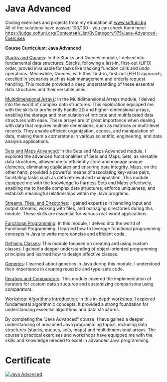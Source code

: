 # Java Advanced
Coding exercises and projects from my education at www.softuni.bg
<br>
All of the solutions have passed 100/100 - you can check them here: 
https://judge.softuni.org/Contests#!/List/ByCategory/175/Java-Advanced-Exercises
<br>

<b> Course Curriculum: Java Advanced </b>

<ins>Stacks and Queues</ins>: In the Stacks and Queues module, I delved into fundamental data structures. Stacks, following a last-in, first-out (LIFO) order, proved invaluable for tasks like tracking function calls and undo operations. Meanwhile, Queues, with their first-in, first-out (FIFO) approach, excelled in scenarios such as task management and orderly request handling. This module provided a deep understanding of these essential data structures and their versatile uses.

<ins>Multidimensional Arrays</ins>: In the Multidimensional Arrays module, I delved into the world of complex data structures. This exploration equipped me with the skills to proficiently handle 2D and higher-dimensional arrays, enabling the storage and manipulation of intricate and multifaceted data structures with ease. These arrays are of great importance when dealing with data that requires multiple dimensions, such as matrices or multi-level records. They enable efficient organization, access, and manipulation of data, making them a cornerstone in various scientific, engineering, and data analysis applications.

<ins>Sets and Maps Advanced</ins>: In the Sets and Maps Advanced module, I explored the advanced functionalities of Sets and Maps. Sets, as versatile data structures, allowed me to efficiently store and manage unique elements, eliminating duplicates and ensuring data integrity. Maps, on the other hand, provided a powerful means of associating key-value pairs, facilitating tasks such as data retrieval and manipulation. This module equipped me with the knowledge to harness Sets and Maps effectively, enabling me to handle complex data structures, enforce uniqueness, and establish meaningful relationships within my Java programs.

<ins>Streams, Files, and Directories</ins>: I gained expertise in handling input and output streams, working with files, and managing directories during this module. These skills are essential for various real-world applications.

<ins>Functional Programming</ins>: In this module, I delved into the world of Functional Programming. I learned how to leverage functional programming concepts in Java to write more concise and efficient code.

<ins>Defining Classes</ins>: This module focused on creating and using custom classes. I gained a deeper understanding of object-oriented programming principles and learned how to design effective classes.

<ins>Generics</ins>: I learned about generics in Java during this module. I understood their importance in creating reusable and type-safe code.

<ins>Iterators and Comparators</ins>: This module covered the implementation of iterators for custom data structures and customizing comparisons using comparators.

<ins>Workshop: Algorithms Introduction</ins>: In this in-depth workshop, I explored fundamental algorithmic concepts. It provided a strong foundation for understanding essential algorithms and data structures.

By completing the "Java Advanced" course, I have gained a deeper understanding of advanced Java programming topics, including data structures (stacks, queues, sets, maps) and multidimensional arrays. The course's practical exercises and workshops have equipped me with the skills and knowledge needed to excel in advanced Java programming.

# Certificate
<a href="https://softuni.bg/certificates/details/188658/535a484a" rel="nofollow"><img src="https://github.com/trayanaboykova/Java-Advanced/assets/101351760/ffdaf4e5-1025-473a-b4af-cfb4d6f8bef9" alt="Java Advanced"></a>


